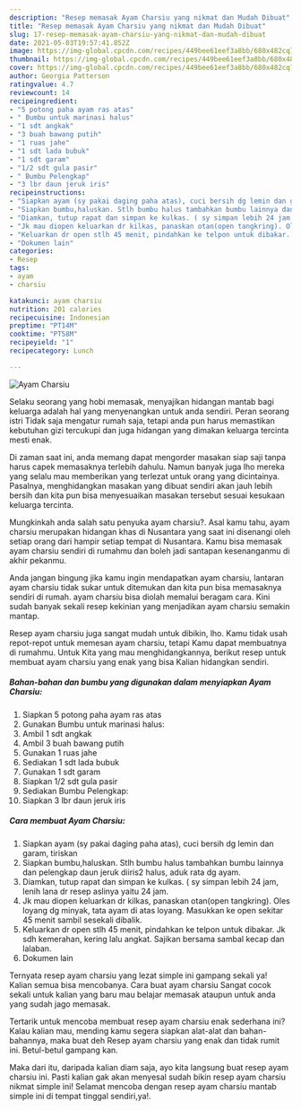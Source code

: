 ```yaml
---
description: "Resep memasak Ayam Charsiu yang nikmat dan Mudah Dibuat"
title: "Resep memasak Ayam Charsiu yang nikmat dan Mudah Dibuat"
slug: 17-resep-memasak-ayam-charsiu-yang-nikmat-dan-mudah-dibuat
date: 2021-05-03T19:57:41.852Z
image: https://img-global.cpcdn.com/recipes/449bee61eef3a8bb/680x482cq70/ayam-charsiu-foto-resep-utama.jpg
thumbnail: https://img-global.cpcdn.com/recipes/449bee61eef3a8bb/680x482cq70/ayam-charsiu-foto-resep-utama.jpg
cover: https://img-global.cpcdn.com/recipes/449bee61eef3a8bb/680x482cq70/ayam-charsiu-foto-resep-utama.jpg
author: Georgia Patterson
ratingvalue: 4.7
reviewcount: 14
recipeingredient:
- "5 potong paha ayam ras atas"
- " Bumbu untuk marinasi halus"
- "1 sdt angkak"
- "3 buah bawang putih"
- "1 ruas jahe"
- "1 sdt lada bubuk"
- "1 sdt garam"
- "1/2 sdt gula pasir"
- " Bumbu Pelengkap"
- "3 lbr daun jeruk iris"
recipeinstructions:
- "Siapkan ayam (sy pakai daging paha atas), cuci bersih dg lemin dan garam, tiriskan"
- "Siapkan bumbu,haluskan. Stlh bumbu halus tambahkan bumbu lainnya dan pelengkap daun jeruk diiris2 halus, aduk rata dg ayam."
- "Diamkan, tutup rapat dan simpan ke kulkas. ( sy simpan lebih 24 jam, lenih lana dr resep aslinya yaitu 24 jam."
- "Jk mau diopen keluarkan dr kilkas, panaskan otan(open tangkring). Oles loyang dg minyak, tata ayam di atas loyang. Masukkan ke open sekitar 45 menit sambil sesekali dibalik."
- "Keluarkan dr open stlh 45 menit, pindahkan ke telpon untuk dibakar. Jk sdh kemerahan, kering lalu angkat. Sajikan bersama sambal kecap dan lalaban."
- "Dokumen lain"
categories:
- Resep
tags:
- ayam
- charsiu

katakunci: ayam charsiu 
nutrition: 201 calories
recipecuisine: Indonesian
preptime: "PT14M"
cooktime: "PT58M"
recipeyield: "1"
recipecategory: Lunch

---
```



![Ayam Charsiu](https://img-global.cpcdn.com/recipes/449bee61eef3a8bb/680x482cq70/ayam-charsiu-foto-resep-utama.jpg)

Selaku seorang yang hobi memasak, menyajikan hidangan mantab bagi keluarga adalah hal yang menyenangkan untuk anda sendiri. Peran seorang istri Tidak saja mengatur rumah saja, tetapi anda pun harus memastikan kebutuhan gizi tercukupi dan juga hidangan yang dimakan keluarga tercinta mesti enak.

Di zaman  saat ini, anda memang dapat mengorder masakan siap saji tanpa harus capek memasaknya terlebih dahulu. Namun banyak juga lho mereka yang selalu mau memberikan yang terlezat untuk orang yang dicintainya. Pasalnya, menghidangkan masakan yang dibuat sendiri akan jauh lebih bersih dan kita pun bisa menyesuaikan masakan tersebut sesuai kesukaan keluarga tercinta. 



Mungkinkah anda salah satu penyuka ayam charsiu?. Asal kamu tahu, ayam charsiu merupakan hidangan khas di Nusantara yang saat ini disenangi oleh setiap orang dari hampir setiap tempat di Nusantara. Kamu bisa memasak ayam charsiu sendiri di rumahmu dan boleh jadi santapan kesenanganmu di akhir pekanmu.

Anda jangan bingung jika kamu ingin mendapatkan ayam charsiu, lantaran ayam charsiu tidak sukar untuk ditemukan dan kita pun bisa memasaknya sendiri di rumah. ayam charsiu bisa diolah memalui beragam cara. Kini sudah banyak sekali resep kekinian yang menjadikan ayam charsiu semakin mantap.

Resep ayam charsiu juga sangat mudah untuk dibikin, lho. Kamu tidak usah repot-repot untuk memesan ayam charsiu, tetapi Kamu dapat membuatnya di rumahmu. Untuk Kita yang mau menghidangkannya, berikut resep untuk membuat ayam charsiu yang enak yang bisa Kalian hidangkan sendiri.

<!--inarticleads1-->

##### Bahan-bahan dan bumbu yang digunakan dalam menyiapkan Ayam Charsiu:

1. Siapkan 5 potong paha ayam ras atas
1. Gunakan  Bumbu untuk marinasi halus:
1. Ambil 1 sdt angkak
1. Ambil 3 buah bawang putih
1. Gunakan 1 ruas jahe
1. Sediakan 1 sdt lada bubuk
1. Gunakan 1 sdt garam
1. Siapkan 1/2 sdt gula pasir
1. Sediakan  Bumbu Pelengkap:
1. Siapkan 3 lbr daun jeruk iris




<!--inarticleads2-->

##### Cara membuat Ayam Charsiu:

1. Siapkan ayam (sy pakai daging paha atas), cuci bersih dg lemin dan garam, tiriskan
1. Siapkan bumbu,haluskan. Stlh bumbu halus tambahkan bumbu lainnya dan pelengkap daun jeruk diiris2 halus, aduk rata dg ayam.
1. Diamkan, tutup rapat dan simpan ke kulkas. ( sy simpan lebih 24 jam, lenih lana dr resep aslinya yaitu 24 jam.
1. Jk mau diopen keluarkan dr kilkas, panaskan otan(open tangkring). Oles loyang dg minyak, tata ayam di atas loyang. Masukkan ke open sekitar 45 menit sambil sesekali dibalik.
1. Keluarkan dr open stlh 45 menit, pindahkan ke telpon untuk dibakar. Jk sdh kemerahan, kering lalu angkat. Sajikan bersama sambal kecap dan lalaban.
1. Dokumen lain




Ternyata resep ayam charsiu yang lezat simple ini gampang sekali ya! Kalian semua bisa mencobanya. Cara buat ayam charsiu Sangat cocok sekali untuk kalian yang baru mau belajar memasak ataupun untuk anda yang sudah jago memasak.

Tertarik untuk mencoba membuat resep ayam charsiu enak sederhana ini? Kalau kalian mau, mending kamu segera siapkan alat-alat dan bahan-bahannya, maka buat deh Resep ayam charsiu yang enak dan tidak rumit ini. Betul-betul gampang kan. 

Maka dari itu, daripada kalian diam saja, ayo kita langsung buat resep ayam charsiu ini. Pasti kalian gak akan menyesal sudah bikin resep ayam charsiu nikmat simple ini! Selamat mencoba dengan resep ayam charsiu mantab simple ini di tempat tinggal sendiri,ya!.

